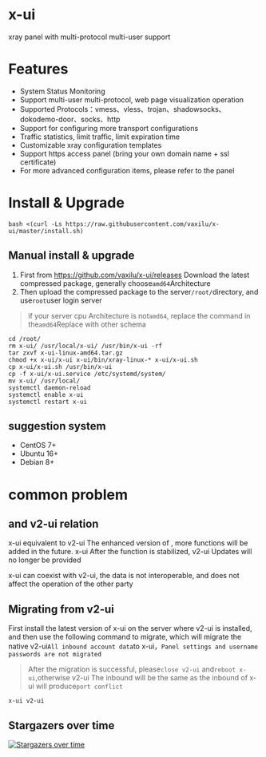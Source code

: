 # x-ui
xray panel with multi-protocol multi-user support

# Features
- System Status Monitoring
- Support multi-user multi-protocol, web page visualization operation
- Supported Protocols：vmess、vless、trojan、shadowsocks、dokodemo-door、socks、http
- Support for configuring more transport configurations
- Traffic statistics, limit traffic, limit expiration time
- Customizable xray configuration templates
- Support https access panel (bring your own domain name + ssl certificate)
- For more advanced configuration items, please refer to the panel

# Install & Upgrade
```
bash <(curl -Ls https://raw.githubusercontent.com/vaxilu/x-ui/master/install.sh)
```

## Manual install & upgrade
1. First from https://github.com/vaxilu/x-ui/releases Download the latest compressed package, generally choose`amd64`Architecture
2. Then upload the compressed package to the server`/root/`directory, and use`root`user login server

> if your server cpu Architecture is not`amd64`, replace the command in the`amd64`Replace with other schema

```
cd /root/
rm x-ui/ /usr/local/x-ui/ /usr/bin/x-ui -rf
tar zxvf x-ui-linux-amd64.tar.gz
chmod +x x-ui/x-ui x-ui/bin/xray-linux-* x-ui/x-ui.sh
cp x-ui/x-ui.sh /usr/bin/x-ui
cp -f x-ui/x-ui.service /etc/systemd/system/
mv x-ui/ /usr/local/
systemctl daemon-reload
systemctl enable x-ui
systemctl restart x-ui
```

## suggestion system
- CentOS 7+
- Ubuntu 16+
- Debian 8+

# common problem
## and v2-ui relation
x-ui equivalent to v2-ui The enhanced version of , more functions will be added in the future. x-ui After the function is stabilized, v2-ui Updates will no longer be provided

x-ui can coexist with v2-ui, the data is not interoperable, and does not affect the operation of the other party

## Migrating from v2-ui
First install the latest version of x-ui on the server where v2-ui is installed, and then use the following command to migrate, which will migrate the native v2-ui`All inbound account data`to x-ui，`Panel settings and username passwords are not migrated`
> After the migration is successful, please`close v2-ui` and`reboot x-ui`,otherwise v2-ui The inbound will be the same as the inbound of x-ui will produce`port conflict`
```
x-ui v2-ui
```

## Stargazers over time

[![Stargazers over time](https://starchart.cc/vaxilu/x-ui.svg)](https://starchart.cc/vaxilu/x-ui)
